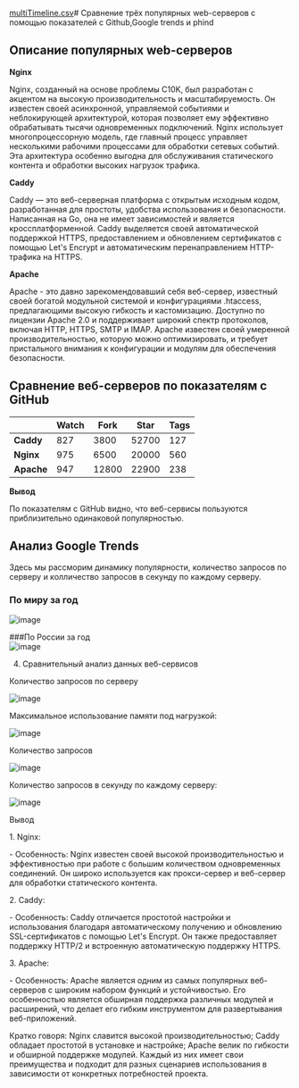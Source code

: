 [multiTimeline.csv](https://github.com/difduraka/-1/files/14723816/multiTimeline.csv)#  Сравнение трёх популярных web-серверов с помощью показателей c Github,Google trends и phind
## Описание популярных web-серверов

**Nginx**

Nginx, созданный на основе проблемы C10K, был разработан с акцентом на
высокую производительность и масштабируемость. Он известен своей
асинхронной, управляемой событиями и неблокирующей архитектурой, которая
позволяет ему эффективно обрабатывать тысячи одновременных подключений.
Nginx использует многопроцессорную модель, где главный процесс управляет
несколькими рабочими процессами для обработки сетевых событий. Эта
архитектура особенно выгодна для обслуживания статического контента и
обработки высоких нагрузок трафика. 

**Caddy**

Caddy — это веб-серверная платформа с открытым исходным кодом,
разработанная для простоты, удобства использования и безопасности.
Написанная на Go, она не имеет зависимостей и является
кроссплатформенной. Caddy выделяется своей автоматической поддержкой
HTTPS, предоставлением и обновлением сертификатов с помощью Let's
Encrypt и автоматическим перенаправлением HTTP-трафика на HTTPS. 

**Apache**

Apache - это давно зарекомендовавший себя веб-сервер, известный своей
богатой модульной системой и конфигурациями .htaccess, предлагающими
высокую гибкость и кастомизацию. Доступно по лицензии Apache 2.0 и
поддерживает широкий спектр протоколов, включая HTTP, HTTPS, SMTP и
IMAP. Apache известен своей умеренной производительностью, которую можно
оптимизировать, и требует пристального внимания к конфигурации и модулям
для обеспечения безопасности.

## Сравнение веб-серверов по показателям с GitHub

|            | **Watch** | **Fork** | **Star** | **Tags** |
|------------|-----------|----------|----------|----------|
| **Caddy**  | 827       | 3800     | 52700    | 127      |
| **Nginx**  | 975       | 6500     | 20000    | 560      |
| **Apache** | 947       | 12800    | 22900    | 238      |

**Вывод**

По показателям с GitHub видно, что веб-сервисы пользуются приблизительно одинаковой популярностью.

##  Анализ Google Trends

Здесь мы рассморим динамику популярности, количество запросов по серверу и колличество запросов в секунду по каждому серверу.

### По миру за год



![image](https://github.com/AleksandrIvanov7253/Ivanov_HomeWork/assets/163326111/ac341dd7-70aa-4f29-a597-6ff7f21fcdaf)


###По России за год  
![image](https://github.com/AleksandrIvanov7253/Ivanov_HomeWork/assets/163326111/c120663f-dca9-4639-bf9b-d2d31468c66c)





4.  Сравнительный анализ данных веб-сервисов

Количество запросов по серверу

![image](https://github.com/AleksandrIvanov7253/Ivanov_HomeWork/assets/163326111/a8d08397-c73a-49a8-950d-6102a9e8662c)


Максимальное использование памяти под нагрузкой:

![image](https://github.com/AleksandrIvanov7253/Ivanov_HomeWork/assets/163326111/bd5b4642-9097-4410-b9e0-cbf4495676dc)


Количество запросов

![image](https://github.com/AleksandrIvanov7253/Ivanov_HomeWork/assets/163326111/e9c9a191-0576-4f97-9836-43c331119d3f)


Количество запросов в секунду по каждому серверу:

![image](https://github.com/AleksandrIvanov7253/Ivanov_HomeWork/assets/163326111/ce717eb8-46dc-4e44-84aa-51e0b7882d15)


Вывод

1\. Nginx:

\- Особенность: Nginx известен своей высокой производительностью и
эффективностью при работе с большим количеством одновременных
соединений. Он широко используется как прокси-сервер и веб-сервер для
обработки статического контента.

2\. Caddy:

\- Особенность: Caddy отличается простотой настройки и использования
благодаря автоматическому получению и обновлению SSL-сертификатов с
помощью Let's Encrypt. Он также предоставляет поддержку HTTP/2 и
встроенную автоматическую поддержку HTTPS.

3\. Apache:

\- Особенность: Apache является одним из самых популярных веб-серверов с
широким набором функций и устойчивостью. Его особенностью является
обширная поддержка различных модулей и расширений, что делает его гибким
инструментом для развертывания веб-приложений.

Кратко говоря: Nginx славится высокой производительностью; Caddy
обладает простотой в установке и настройке; Apache велик по гибкости и
обширной поддержке модулей. Каждый из них имеет свои преимущества и
подходит для разных сценариев использования в зависимости от конкретных
потребностей проекта.
